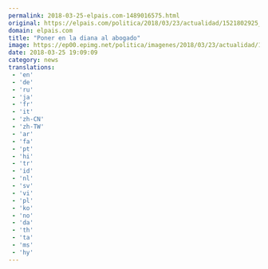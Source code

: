 ```yaml
---
permalink: 2018-03-25-elpais.com-1489016575.html
original: https://elpais.com/politica/2018/03/23/actualidad/1521802925_875160.html#?ref=rss&format=simple&link=link
domain: elpais.com
title: "Poner en la diana al abogado"
image: https://ep00.epimg.net/politica/imagenes/2018/03/23/actualidad/1521802925_875160_1521831156_rrss_normal.jpg
date: 2018-03-25 19:09:09
category: news
translations: 
 - 'en'
 - 'de'
 - 'ru'
 - 'ja'
 - 'fr'
 - 'it'
 - 'zh-CN'
 - 'zh-TW'
 - 'ar'
 - 'fa'
 - 'pt'
 - 'hi'
 - 'tr'
 - 'id'
 - 'nl'
 - 'sv'
 - 'vi'
 - 'pl'
 - 'ko'
 - 'no'
 - 'da'
 - 'th'
 - 'ta'
 - 'ms'
 - 'hy'
---
```


